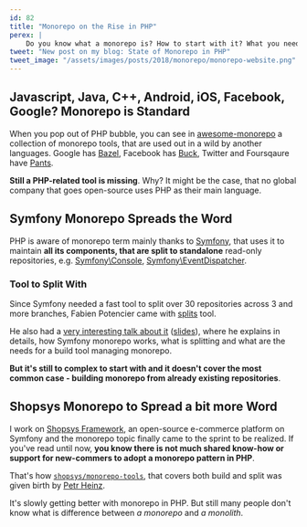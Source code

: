 ```yaml
---
id: 82
title: "Monorepo on the Rise in PHP"
perex: |
    Do you know what a monorepo is? How to start with it? What you need and do even other programming languages use it? And what about Facebook and Google think about it?
tweet: "New post on my blog: State of Monorepo in PHP"
tweet_image: "/assets/images/posts/2018/monorepo/monorepo-website.png"
---
```


## Javascript, Java, C++, Android, iOS, Facebook, Google? Monorepo is Standard

When you pop out of PHP bubble, you can see in [awesome-monorepo](https://github.com/korfuri/awesome-monorepo) a collection of monorepo tools, that are used out in a wild by another languages. Google has [Bazel](https://bazel.build), Facebook has [Buck](https://buckbuild.com), Twitter and Foursqaure have [Pants](https://www.pantsbuild.org).

**Still a PHP-related tool is missing**. Why? It might be the case, that no global company that goes open-source uses PHP as their main language.

## Symfony Monorepo Spreads the Word

PHP is aware of monorepo term mainly thanks to [Symfony](https://github.com/symfony/symfony), that uses it to maintain **all its components, that are split to standalone** read-only repositories, e.g. [Symfony\Console](https://github.com/symfony/console), [Symfony\EventDispatcher](https://github.com/symfony/event-dispatcher).

### Tool to Split With

Since Symfony needed a fast tool to split over 30 repositories across 3 and more branches, Fabien Potencier came with [splits](https://twitter.com/fabpot/status/739860138564149248?lang=en) tool.

He also had a [very interesting talk about it](https://www.youtube.com/watch?v=4w3-f6Xhvu8) ([slides](https://speakerdeck.com/fabpot/a-monorepo-vs-manyrepos)), where he explains in details, how Symfony monorepo works, what is splitting and what are the needs for a build tool managing monorepo.

**But it's still to complex to start with and it doesn't cover the most common case - building monorepo from already existing repositories**.

## Shopsys Monorepo to Spread a bit more Word

I work on [Shopsys Framework](https://www.shopsys.com), an open-source e-commerce platform on Symfony and the monorepo topic finally came to the sprint to be realized. If you've read until now, **you know there is not much shared know-how or support for new-commers to adopt a monorepo pattern in PHP**.

That's how [`shopsys/monorepo-tools`](https://github.com/shopsys/monorepo-tools), that covers both build and split was given birth by [Petr Heinz](https://github.com/PetrHeinz).

It's slowly getting better with monorepo in PHP. But still many people don't know what is difference between *a monorepo* and *a monolith*.
